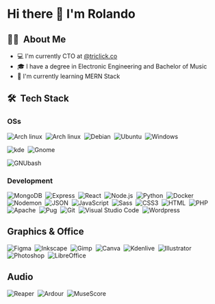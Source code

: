 <!--
**rolodoom/rolodoom** is a ✨ _special_ ✨ repository because its `README.md` (this file) appears on your GitHub profile.

Here are some ideas to get you started:

- 🔭 I’m currently working on ...
- 🌱 I’m currently learning ...- 👯 I’m looking to collaborate on ...
- 🤔 I’m looking for help with ...
- 💬 Ask me about ...
- 📫 How to reach me: ...
- 😄 Pronouns: ...
- ⚡ Fun fact: ...
-->

# Hi there 👋 I'm Rolando

## 👨🏻‍ &nbsp;About Me

- 💻 I'm currently CTO at [@triclick.co](https://www.triclick.co)
- 🎓 I have a degree in Electronic Engineering and Bachelor of Music
- 📜 I'm currently learning MERN Stack

## 🛠 &nbsp;Tech Stack

### OSs

![Arch linux](https://img.shields.io/badge/-Arch_Linux-141a20?style=flat-square&logo=arch-linux)&nbsp;
![Arch linux](https://img.shields.io/badge/-Manjaro-141a20?style=flat-square&logo=manjaro)&nbsp;
![Debian](https://img.shields.io/badge/-Debian-141a20?style=flat-square&logo=debian&logoColor=A81D33)&nbsp;
![Ubuntu](https://img.shields.io/badge/-Ubuntu-141a20?style=flat-square&logo=ubuntu)&nbsp;
![Windows](https://img.shields.io/badge/-Windows-141a20?style=flat-square&logo=windows)&nbsp;

![kde](https://img.shields.io/badge/-KDE%20Plasma-141a20?style=flat-square&logo=kde)&nbsp;
![Gnome](https://img.shields.io/badge/-Gnome-141a20?style=flat-square&logo=gnome)&nbsp;

![GNUbash](https://img.shields.io/badge/-GNU%20Bash-141a20?style=flat-square&logo=GNUbash)&nbsp;

### Development

![MongoDB](https://img.shields.io/badge/-MongoDB-141a20?style=flat-square&logo=mongoDB)&nbsp;
![Express](https://img.shields.io/badge/-Express-141a20?style=flat-square&logo=express)&nbsp;
![React](https://img.shields.io/badge/-React-141a20?style=flat-square&logo=react)&nbsp;
![Node.js](https://img.shields.io/badge/-Node.js-141a20?style=flat-square&logo=node.js)&nbsp;
![Python](https://img.shields.io/badge/-Python-141a20?style=flat-square&logo=Python)&nbsp;
![Docker](https://img.shields.io/badge/-Docker-141a20?style=flat-square&logo=docker)&nbsp;
![Nodemon](https://img.shields.io/badge/-Nodemon-141a20?style=flat-square&logo=Nodemon)&nbsp;
![JSON](https://img.shields.io/badge/-JSON-141a20?style=flat-square&logo=JSON)&nbsp;
![JavaScript](https://img.shields.io/badge/-JavaScript-141a20?style=flat-square&logo=JAVASCRIPT)&nbsp;
![Sass](https://img.shields.io/badge/-Sass-141a20?style=flat-square&logo=Sass)&nbsp;
![CSS3](https://img.shields.io/badge/-CSS3-141a20?style=flat-square&logo=CSS3&logoColor=1572B6)&nbsp;
![HTML](https://img.shields.io/badge/-HTML-141a20?style=flat-square&logo=HTML5)&nbsp;
![PHP](https://img.shields.io/badge/-PHP-141a20?style=flat-square&logo=PHP)&nbsp;
![Apache](https://img.shields.io/badge/-Apache-141a20?style=flat-square&logo=Apache)&nbsp;
![Pug](https://img.shields.io/badge/-Pug-141a20?style=flat-square&logo=Pug&logoColor=#bb8274)&nbsp;
![Git](https://img.shields.io/badge/-Git-141a20?style=flat-square&logo=git)&nbsp;
![Visual Studio Code](https://img.shields.io/badge/-VSCode-141a20?style=flat-square&logo=visual-studio-code&logoColor=007ACC)&nbsp;
![Wordpress](https://img.shields.io/badge/-Wordpress-141a20?style=flat-square&logo=wordpress)&nbsp;

## Graphics & Office

![Figma](https://img.shields.io/badge/-Figma-141a20?style=flat-square&logo=figma)&nbsp;
![Inkscape](https://img.shields.io/badge/-Inkscape-141a20?style=flat-square&logo=inkscape)&nbsp;
![Gimp](https://img.shields.io/badge/-GIMP-141a20?style=flat-square&logo=gimp)&nbsp;
![Canva](https://img.shields.io/badge/-Canva-141a20?style=flat-square&logo=canva)&nbsp;
![Kdenlive](https://img.shields.io/badge/-Kdenlive-141a20?style=flat-square&logo=kdenlive)&nbsp;
![Illustrator](https://img.shields.io/badge/-Illustrator-141a20?style=flat-square&logo=adobe-illustrator)&nbsp;
![Photoshop](https://img.shields.io/badge/-Photoshop-141a20?style=flat-square&logo=adobe-photoshop)&nbsp;
![LibreOffice](https://img.shields.io/badge/-LibreOffice-141a20?style=flat-square&logo=LibreOffice&logoColor=18A303)&nbsp;

## Audio

![Reaper](https://img.shields.io/badge/-Reaper-141a20?style=flat-square&logo=Reaper)&nbsp;
![Ardour](https://img.shields.io/badge/-Ardour-141a20?style=flat-square&logo=Ardour&logoColor=C61C3E)&nbsp;
![MuseScore](https://img.shields.io/badge/-MuseScore-141a20?style=flat-square&logo=MuseScore&logoColor=1A70B8)&nbsp;
